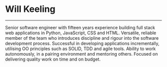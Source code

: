# Will Keeling

---

Senior software engineer with fifteen years experience building full stack web applications in Python, JavaScript, CSS and HTML. Versatile, reliable member of the team who introduces discipline and rigour into the software development process. Successful in developing applications incrementally, utilising OO principles such as SOLID, TDD and agile tools. Ability to work autonomously, in a pairing environment and mentoring others. Focused on delivering quality work on time and on budget.

